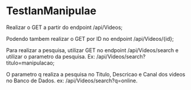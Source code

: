 # TestIanManipulae
Realizar o GET a partir do endpoint /api/Videos;

Podendo tambem realizar o GET por ID no endpoint /api/Videos/{id};

Para realizar a pesquisa, utilizar GET no endpoint /api/Videos/search e utilizar o parametro da pesquisa. 
Ex: /api/Videos/search?titulo=manipulacao;

O parametro q realiza a pesquisa no Titulo, Descricao e Canal dos videos no Banco de Dados. ex: /api/Videos/search?q=online.
